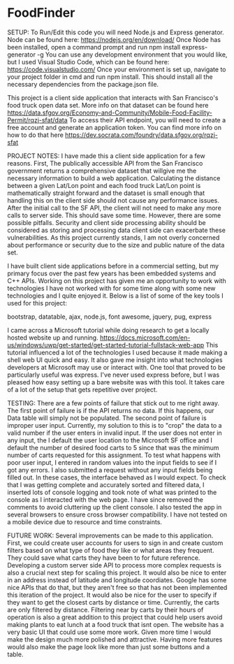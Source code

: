 # FoodFinder

SETUP:
To Run/Edit this code you will need Node.js and Express generator. Node can be found here: https://nodejs.org/en/download/ 
Once Node has been installed, open a command prompt and run npm install express-generator -g
You can use any development environment that you would like, but I used Visual Studio Code, which can be found here:
https://code.visualstudio.com/ Once your environment is set up, navigate to your project folder in cmd and run npm install.
This should install all the necessary dependencies from the package.json file.

This project is a client side application that interacts with San Francisco's food truck open data set. More info on that
dataset can be found here https://data.sfgov.org/Economy-and-Community/Mobile-Food-Facility-Permit/rqzj-sfat/data To access
their API endpoint, you will need to create a free account and generate an application token. You can find more info on how 
to do that here https://dev.socrata.com/foundry/data.sfgov.org/rqzj-sfat 

PROJECT NOTES:
I have made this a client side application for a few reasons. First, The publically accessible API from the San Francisco 
government returns a comprehensive dataset that willgive me the necessary information to build a web application. Calculating 
the distance between a given Lat/Lon point and each food truck Lat/Lon point is mathematically straight forward and the dataset 
is small enough that handling this on the client side should not cause any performance issues. After the initial call to the SF 
API, the client will not need to make any more calls to server side. This should save some time. However, there are some possible 
pitfalls. Security and client side processing ability should be considered as storing and processing data client side can 
exacerbate these vulnerabilities. As this project currently stands, I am not overly concerned about performance or security due 
to the size and public nature of the data set.

I have built client side applications before in a commercial setting, but my primary focus over the past few years has been 
embedded systems and C++ APIs. Working on this project has given me an opportunity to work with technologies I have not worked
with for some time along with some new technologies and I quite enjoyed it. Below is a list of some of the key tools I used for this 
project:

bootstrap,
datatable,
ajax,
node.js,
font awesome,
jquery,
pug,
express

I came across a Microsoft tutorial while doing research to get a locally hosted website up and running. 
https://docs.microsoft.com/en-us/windows/uwp/get-started/get-started-tutorial-fullstack-web-app This tutorial influenced a lot 
of the technologies I used because it made making a shell web UI quick and easy. It also gave me insight into what technologies
developers at Microsoft may use or interact with. One tool that proved to be particularly useful was express. I've never used 
express before, but I was pleased how easy setting up a bare website was with this tool. It takes care of a lot of the setup that
gets repetitive over project. 

TESTING:
There are a few points of failure that stick out to me right away. The first point of failure is if the API returns no data. If this happens,
our Data table will simply not be populated. The second point of failure is improper user input. Currently, my solution to this is to
"crop" the data to a valid number if the user enters in invalid input. If the user does not enter in any input, the I default the user 
location to the Microsoft SF office and I default the number of desired food carts to 5 since that was the minimum number of carts 
requested for this assignment. To test what happens with poor user input, I entered in random values into the input fields to see if
I got any errors. I also submitted a request without any input fields being filled out. In these cases, the interface behaved as I would
expect. To check that I was getting complete and accurately sorted and filtered data, I inserted lots of console logging and took note of
what was printed to the console as I interacted with the web page. I have since removed the comments to avoid cluttering up the client 
console. I also tested the app in several browsers to ensure cross browser compatibility. I have not tested on a mobile device due to 
resource and time constraints. 

FUTURE WORK:
Several improvements can be made to this application. First, we could create user accounts for users to sign in and create custom filters
based on what type of food they like or what areas they frequent. They could save what carts they have been to for future reference. Developing
a custom server side API to process more complex requests is also a crucial next step for scaling this project. It would also be nice to
enter in an address instead of latitude and longitude coordiates. Google has some nice APIs that do that, but they aren't free so that has not
been implemented this iteration of the project. It would also be nice for the user to specify if they want to get the closest carts by distance 
or time. Currently, the carts are only filtered by distance. Filtering near by carts by their hours of operation is also a great addition to
this project that could help users avoid making plants to eat lunch at a food truck that isnt open. The website has a very basic UI that could use
some more work. Given more time I would make the design much more polished and attractive. Having more features would also make the page look like
more than just some buttons and a table.